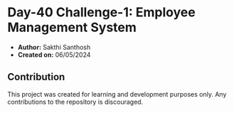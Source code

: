 # Day-40 Challenge-1: Employee Management System

- **Author:** Sakthi Santhosh
- **Created on:** 06/05/2024

## Contribution

This project was created for learning and development purposes only. Any contributions to the repository is discouraged.

